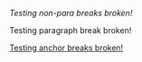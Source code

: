*Testing non-para breaks
broken!*

Testing paragraph break
broken!

[Testing anchor breaks
broken!][Testing anchor breaks broken]


[Testing anchor breaks broken]: http://www.google.com